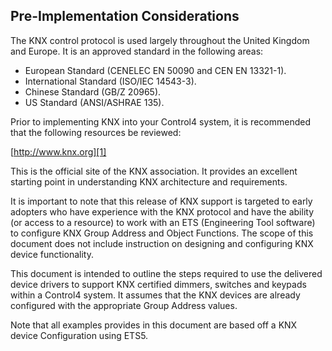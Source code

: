 ## Pre-Implementation Considerations

The KNX control protocol is used largely throughout the United Kingdom and Europe. It is an approved standard in the following areas:

- European Standard (CENELEC EN 50090 and CEN EN 13321-1).
- International Standard (ISO/IEC 14543-3).
- Chinese Standard (GB/Z 20965).
- US Standard (ANSI/ASHRAE 135).

Prior to implementing KNX into your Control4 system, it is recommended that the following resources be reviewed: 

[http://www.knx.org][1]

This is the official site of the KNX association. It provides an excellent starting point in understanding KNX architecture and requirements.

It is important to note that this release of KNX support is targeted to early adopters who have experience with the KNX protocol and have the ability (or access to a resource) to work with an ETS (Engineering Tool software) to configure KNX Group Address and Object Functions. The scope of this document does not include instruction on designing and configuring KNX device functionality. 

This document is intended to outline the steps required to use the delivered device drivers to support KNX certified dimmers, switches and keypads within a Control4 system. It assumes that the KNX devices are already configured with the appropriate Group Address values.

Note that all examples provides in this document are based off a KNX device Configuration using ETS5.

[1]:	[http://www.knx.org]